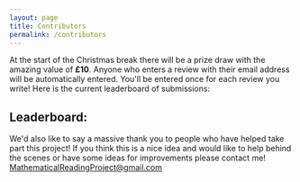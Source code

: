 ```yaml
---
layout: page
title: Contributors
permalink: /contributors
---
```


At the start of the Christmas break there will be a prize draw with the amazing value of __£10__. Anyone who enters a review with their email address will be automatically entered. You'll be entered once for each review you write! Here is the current leaderboard of submissions: 

## Leaderboard: 






We'd also like to say a massive thank you to people who have helped take part this project! If you think this is a nice idea and would like to help behind the scenes or have some ideas for improvements please contact me! MathematicalReadingProject@gmail.com 